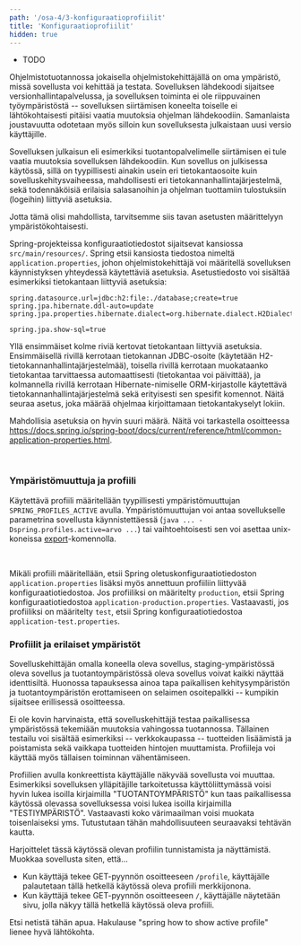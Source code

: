 ```yaml
---
path: '/osa-4/3-konfiguraatioprofiilit'
title: 'Konfiguraatioprofiilit'
hidden: true
---
```



<text-box variant='learningObjectives' name='Oppimistavoitteet'>

- TODO

</text-box>


Ohjelmistotuotannossa jokaisella ohjelmistokehittäjällä on oma ympäristö, missä sovellusta voi kehittää ja testata. Sovelluksen lähdekoodi sijaitsee versionhallintapalvelussa, ja sovelluksen toiminta ei ole riippuvainen työympäristöstä -- sovelluksen siirtämisen koneelta toiselle ei lähtökohtaisesti pitäisi vaatia muutoksia ohjelman lähdekoodiin. Samanlaista joustavuutta odotetaan myös silloin kun sovelluksesta julkaistaan uusi versio käyttäjille.

Sovelluksen julkaisun eli esimerkiksi tuotantopalvelimelle siirtämisen ei tule vaatia muutoksia sovelluksen lähdekoodiin. Kun sovellus on julkisessa käytössä, sillä on tyypillisesti ainakin usein eri tietokantaosoite kuin sovelluskehitysvaiheessa, mahdollisesti eri tietokannanhallintajärjestelmä, sekä todennäköisiä erilaisia salasanoihin ja ohjelman tuottamiin tulostuksiin (logeihin) liittyviä asetuksia.

Jotta tämä olisi mahdollista, tarvitsemme siis tavan asetusten määrittelyyn ympäristökohtaisesti.

Spring-projekteissa konfiguraatiotiedostot sijaitsevat kansiossa `src/main/resources/`. Spring etsii kansiosta tiedostoa nimeltä `application.properties`, johon ohjelmistokehittäjä voi määritellä sovelluksen käynnistyksen yhteydessä käytettäviä asetuksia. Asetustiedosto voi sisältää esimerkiksi tietokantaan liittyviä asetuksia:


```
spring.datasource.url=jdbc:h2:file:./database;create=true
spring.jpa.hibernate.ddl-auto=update
spring.jpa.properties.hibernate.dialect=org.hibernate.dialect.H2Dialect

spring.jpa.show-sql=true
```

Yllä ensimmäiset kolme riviä kertovat tietokantaan liittyviä asetuksia. Ensimmäisellä rivillä kerrotaan tietokannan JDBC-osoite (käytetään H2-tietokannanhallintajärjestelmää), toisella rivillä kerrotaan muokataanko tietokantaa tarvittaessa automaattisesti (tietokantaa voi päivittää), ja kolmannella rivillä kerrotaan Hibernate-nimiselle ORM-kirjastolle käytettävä tietokannanhallintajärjestelmä sekä erityisesti sen spesifit komennot. Näitä seuraa asetus, joka määrää ohjelmaa kirjoittamaan tietokantakyselyt lokiin.

Mahdollisia asetuksia on hyvin suuri määrä. Näitä voi tarkastella osoitteessa <a href="https://docs.spring.io/spring-boot/docs/current/reference/html/common-application-properties.html" target="_blank">https://docs.spring.io/spring-boot/docs/current/reference/html/common-application-properties.html</a>.

<br/>

### Ympäristömuuttuja ja profiili

Käytettävä profiili määritellään tyypillisesti ympäristömuuttujan `SPRING_PROFILES_ACTIVE` avulla. Ympäristömuuttujan voi antaa sovellukselle parametrina sovellusta käynnistettäessä (`java ... -Dspring.profiles.active=arvo ...`) tai vaihtoehtoisesti sen voi asettaa unix-koneissa <a href="https://stackoverflow.com/questions/7328223/unix-export-command" target="_blank">export</a>-komennolla.

<br/>

Mikäli profiili määritellään, etsii Spring oletuskonfiguraatiotiedoston `application.properties` lisäksi myös annettuun profiiliin liittyvää konfiguraatiotiedostoa. Jos profiiliksi on määritelty `production`, etsii Spring konfiguraatiotiedostoa `application-production.properties`. Vastaavasti, jos profiiliksi on määritelty `test`, etsii Spring konfiguraatiotiedostoa `application-test.properties`.


### Profiilit ja erilaiset ympäristöt

Sovelluskehittäjän omalla koneella oleva sovellus, staging-ympäristössä oleva sovellus ja tuotantoympäristössä oleva sovellus voivat kaikki näyttää identtisiltä.
Huonossa tapauksessa ainoa tapa paikallisen kehitysympäristön ja tuotantoympäristön erottamiseen on selaimen osoitepalkki -- kumpikin sijaitsee erillisessä osoitteessa.

Ei ole kovin harvinaista, että sovelluskehittäjä testaa paikallisessa ympäristössä tekemiään muutoksia vahingossa tuotannossa. Tällainen testailu voi sisältää esimerkiksi -- verkkokaupassa -- tuotteiden lisäämistä ja poistamista sekä vaikkapa tuotteiden hintojen muuttamista. Profiileja voi käyttää myös tällaisen toiminnan vähentämiseen.

Profiilien avulla konkreettista käyttäjälle näkyvää sovellusta voi muuttaa. Esimerkiksi sovelluksen ylläpitäjille tarkoitetussa käyttöliittymässä voisi hyvin lukea isoilla kirjaimilla "TUOTANTOYMPÄRISTÖ" kun taas paikallisessa käytössä olevassa sovelluksessa voisi lukea isoilla kirjaimilla "TESTIYMPÄRISTÖ". Vastaavasti koko värimaailman voisi muokata toisenlaiseksi yms. Tutustutaan tähän mahdollisuuteen seuraavaksi tehtävän kautta.


<programming-exercise name='Jokes' tmcname='osa04-Osa04_02.Profiles'>

Harjoittelet tässä käytössä olevan profiilin tunnistamista ja näyttämistä. Muokkaa sovellusta siten, että...

- Kun käyttäjä tekee GET-pyynnön osoitteeseen `/profile`, käyttäjälle palautetaan tällä hetkellä käytössä oleva profiili merkkijonona.
- Kun käyttäjä tekee GET-pyynnön osoitteeseen `/`, käyttäjälle näytetään sivu, jolla näkyy tällä hetkellä käytössä oleva profiili.

Etsi netistä tähän apua. Hakulause "spring how to show active profile" lienee hyvä lähtökohta.

</programming-exercise>
